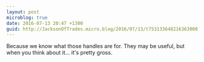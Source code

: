 ```yaml
---
layout: post
microblog: true
date: 2016-07-13 20:47 +1300
guid: http://JacksonOfTrades.micro.blog/2016/07/13/t753133648216363008.html
---
```

Because we know what those handles are for. They may be useful, but when you think about it... it's pretty gross.
